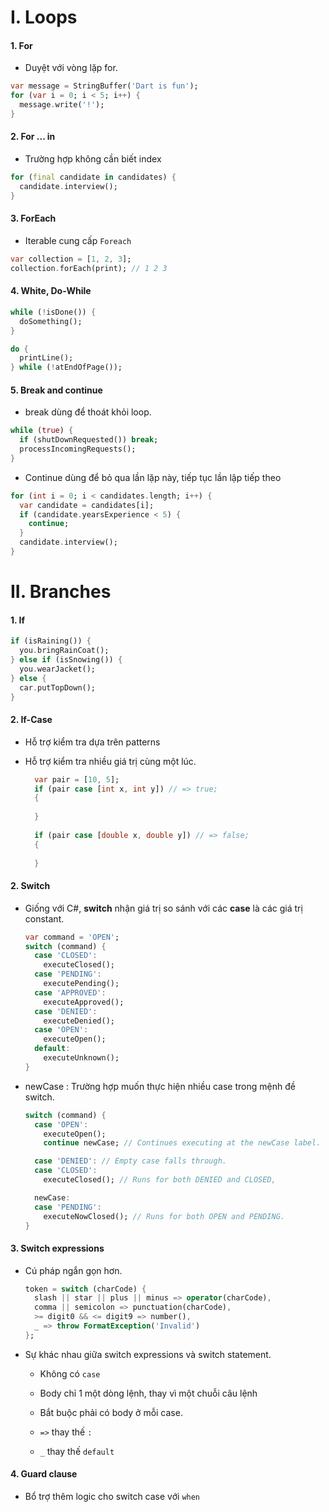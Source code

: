 # I. Loops

#### 1. For

- Duyệt với vòng lặp for.

```dart
var message = StringBuffer('Dart is fun');
for (var i = 0; i < 5; i++) {
  message.write('!');
}
```

#### 2. For ... in

- Trường hợp không cần biết index

```dart
for (final candidate in candidates) {
  candidate.interview();
}
```

#### 3. ForEach

- Iterable cung cấp `Foreach`

```dart
var collection = [1, 2, 3];
collection.forEach(print); // 1 2 3
```

#### 4. White, Do-While

```dart
while (!isDone()) {
  doSomething();
}
```

```dart
do {
  printLine();
} while (!atEndOfPage());
```

#### 5. Break and continue

- break dùng để thoát khỏi loop.

```dart
while (true) {
  if (shutDownRequested()) break;
  processIncomingRequests();
}
```

- Continue dùng để bỏ qua lần lặp này, tiếp tục lần lập tiếp theo

```dart
for (int i = 0; i < candidates.length; i++) {
  var candidate = candidates[i];
  if (candidate.yearsExperience < 5) {
    continue;
  }
  candidate.interview();
}
```

# II. Branches

#### 1. If

```dart
if (isRaining()) {
  you.bringRainCoat();
} else if (isSnowing()) {
  you.wearJacket();
} else {
  car.putTopDown();
}
```

#### 2. If-Case

- Hỗ trợ kiểm tra dựa trên patterns

- Hỗ trợ kiểm tra nhiều giá trị cùng một lúc.
  
  ```dart
    var pair = [10, 5];
    if (pair case [int x, int y]) // => true;
    {
       
    }
    
    if (pair case [double x, double y]) // => false;
    {
       
    }
  ```
  
  

#### 2. Switch

- Giống với C#, **switch** nhận giá trị so sánh với các **case** là các giá trị constant. 
  
  ```dart
  var command = 'OPEN';
  switch (command) {
    case 'CLOSED':
      executeClosed();
    case 'PENDING':
      executePending();
    case 'APPROVED':
      executeApproved();
    case 'DENIED':
      executeDenied();
    case 'OPEN':
      executeOpen();
    default:
      executeUnknown();
  }
  ```

- newCase : Trường hợp muốn thực hiện nhiều case trong mệnh đề switch.
  
  ```dart
  switch (command) {
    case 'OPEN':
      executeOpen();
      continue newCase; // Continues executing at the newCase label.
  
    case 'DENIED': // Empty case falls through.
    case 'CLOSED':
      executeClosed(); // Runs for both DENIED and CLOSED,
  
    newCase:
    case 'PENDING':
      executeNowClosed(); // Runs for both OPEN and PENDING.
  }
  ```

#### 3. Switch expressions

- Cú pháp ngắn gọn hơn. 
  
  ```dart
  token = switch (charCode) {
    slash || star || plus || minus => operator(charCode),
    comma || semicolon => punctuation(charCode),
    >= digit0 && <= digit9 => number(),
    _ => throw FormatException('Invalid')
  };
  ```

- Sự khác nhau giữa switch expressions và switch statement.
  
  - Không có `case` 
  
  - Body chỉ 1 một dòng lệnh, thay vì một chuỗi câu lệnh
  
  - Bắt buộc phải có body ở mỗi case.
  
  - `=>` thay thế `:`
  
  - `_` thay thế `default` 

#### 4. Guard clause

- Bổ trợ thêm logic cho switch case với `when`
  
  ```dart
  
  ```
  
  
